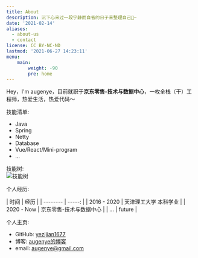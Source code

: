 ```yaml
---
title: About
description: 沉下心来过一段宁静而自省的日子来整理自己🥳~
date: '2021-02-14'
aliases:
  - about-us
  - contact
license: CC BY-NC-ND
lastmod: '2021-06-27 14:23:11'
menu:
    main: 
        weight: -90
        pre: home
---
```


Hey，I'm augenye，目前就职于**京东零售-技术与数据中心**，一枚全栈（干）工程师，热爱生活，热爱代码～

技能清单:
* Java
* Spring
* Netty
* Database
* Vue/React/Mini-program
* ...

技能树:  
![技能树](img/skill.png)

个人经历:

   | 时间        | 经历    |
    | --------   | -----:   |
    | 2016 - 2020        | 天津理工大学 本科学业      |
    | 2020 - Now        | 京东零售-技术与数据中心      |
    | ...        | future      |
    
个人主页:

- GitHub: [yezijian1677](https://github.com/yezijian1677)
- 博客: [augenye的博客](https://www.augenye.cn)
- email: augenye@gmail.com
